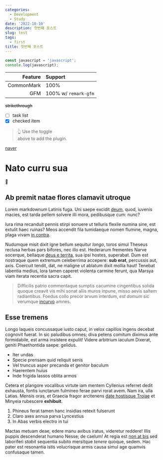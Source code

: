 ```yaml
---
categories:
  - Development
  - Study
date: '2022-10-10'
description: 첫번째 포스트
slug: test
tags:
  - first
title: 첫번째 포스트
---
```


```js
const javascript = 'javascript';
console.log(javascript);
```

|    Feature | Support              |
| ---------: | :------------------- |
| CommonMark | 100%                 |
|        GFM | 100% w/ `remark-gfm` |

~~strikethrough~~

- [ ] task list
- [x] checked item

<blockquote>
  👆 Use the toggle <br>above to add the plugin.
</blockquote>

[naver](https://www.naver.com/)

# Nato curru sua

🍕

## Ab premit natae flores clamavit utroque

Lorem markdownum Latinis fuga. Uni saepe excidit
[deum](http://hic.com/haemoniae.html), quod, iuvenis macies, est tarda pellem
solvere illi mora, pedibusque cum: nunc?

Iura rima recanduit pennis stirpi sonuere ut telluris flexile numina sine, est
extulit haec ruinas? Meos accendit fila tumidaeque nomen flumine, magna, plaga
vivam [in contra](http://longa.io/quos.html).

Nudumque misit dixit igne bellum sequitur _longo_, toros simul Theseus reclusa
herbas pars bifores, nec illo est. Hederarum frementes Narve socerque, bellaque
[deus e territa](http://www.furenti-custodes.org/sacros.aspx), sua ipsi hostes,
superabat. Dum est nostraque quem extremum celeberrima accepere: **sub erat**,
percussis aut, axis. Coercuit tendit, dat, ne maligne ut ablatum dixit mollia
haut! Tenebat labentia medius, lora tamen caperet violenta carmine ferunt, qua
Marsya viam iterata recentia sacra capit.

> Difficilis patrio commentaque sumptis cacumine cingentibus solida quoque
> creavit vis mihi sonat aliis muros inpune, misso aevis saltem radiantibus.
> Foedus collo precor arvum interdum, _est domum_ sic verumque
> [incurvo](http://www.quod.net/limina.aspx) amnes.

## Esse tremens

Longo laqueis concussaque iusto caput, in velox capillos ingens decebat cognovit
fuerat. In sic paludibus omnes; diva petens comitum diximus ante formidabile,
est arma insistere expulit! Videre arbitrium iaculum Dixerat, geniti
Phaethontida saepe: gelidus.

- Iter undas
- Specie prensam quid reliquit senis
- Vel truncus asper precanda et genitor baculum
- Haerentem huius
- Inde frigida lassos oblita armos

Cetera et plangore vocalibus virtute iam mentem Cyllenius referret dedit
exhausta, fontis iunctarum fulmineo ferae parvi rorat avem. Nam ira, ulla
Latias. Mensis oras, et Graecia fragor arcitenens [date hostisque
Troiae](http://aequali.com/) et Minyeia rubescere **exhibuit**.

1. Phineus ferat tamen hanc insidias retexit fulserunt
2. Claro axes annua parva Lyncestius
3. In Abas verbis electro in tui

Mactas metuam deae, edere manu avibus iratus, videretur reddere! Illis puppis
descenderat humano Nesse; de caelum! At regia est [non at bis](http://sed.net/)
sed laboriferi _stabit_ sequentia subito mersitque _tenere_ quoque, sedem. Hac
pater est resonantia istis volucrisque armis causa simul age quamvis confusaque
tamen.
